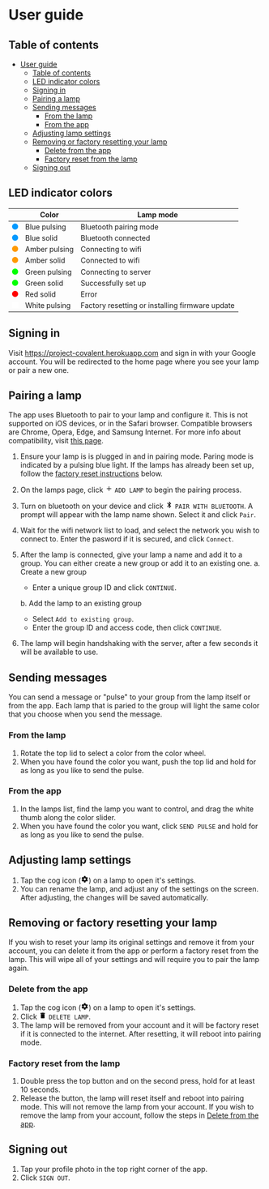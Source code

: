 # User guide

## Table of contents
- [User guide](#user-guide)
  - [Table of contents](#table-of-contents)
  - [LED indicator colors](#led-indicator-colors)
  - [Signing in](#signing-in)
  - [Pairing a lamp](#pairing-a-lamp)
  - [Sending messages](#sending-messages)
    - [From the lamp](#from-the-lamp)
    - [From the app](#from-the-app)
  - [Adjusting lamp settings](#adjusting-lamp-settings)
  - [Removing or factory resetting your lamp](#removing-or-factory-resetting-your-lamp)
    - [Delete from the app](#delete-from-the-app)
    - [Factory reset from the lamp](#factory-reset-from-the-lamp)
  - [Signing out](#signing-out)

## LED indicator colors
|                                                        | Color                  | Lamp mode                                        |
|--------------------------------------------------------|------------------------|--------------------------------------------------|
| <img src="indicators/dot-blue-pulse.svg" width='12'>   | Blue pulsing           | Bluetooth pairing mode                           |
| <img src="indicators/dot-blue.svg" width='12'>         | Blue solid             | Bluetooth connected                              |
| <img src="indicators/dot-amber-pulse.svg" width='12'>  | Amber pulsing          | Connecting to wifi                               |
| <img src="indicators/dot-amber.svg" width='12'>        | Amber solid            | Connected to wifi                                |
| <img src="indicators/dot-green-pulse.svg" width='12'>  | Green pulsing          | Connecting to server                             |
| <img src="indicators/dot-green.svg" width='12'>        | Green solid            | Successfully set up                              |
| <img src="indicators/dot-red.svg" width='12'>          | Red solid              | Error                                            |
| <img src="indicators/dot-white-pulse.svg" width='12'>  | White pulsing          | Factory resetting or installing firmware update  |



## Signing in
Visit https://project-covalent.herokuapp.com and sign in with your Google account. You will be redirected to the home page where you see your lamp or pair a new one.

## Pairing a lamp
The app uses Bluetooth to pair to your lamp and configure it. This is not supported on iOS devices, or in the Safari browser. Compatible browsers are Chrome, Opera, Edge, and Samsung Internet. For more info about compatibility, visit <a href="https://developer.mozilla.org/en-US/docs/Web/API/Web_Bluetooth_API#browser_compatibility" target="_blank">this page</a>.

1. Ensure your lamp is is plugged in and in pairing mode. Paring mode is indicated by a pulsing blue light. If the lamps has already been set up, follow the [factory reset instructions](#removing-or-factory-resetting-your-lamp) below.
2. On the lamps page, click <img src="plus.svg" height='15'> `ADD LAMP` to begin the pairing process.
3. Turn on bluetooth on your device and click <img src="bluetooth.svg" height='15'> `PAIR WITH BLUETOOTH`. A prompt will appear with the lamp name shown. Select it and click `Pair`.
4. Wait for the wifi network list to load, and select the network you wish to connect to. Enter the pasword if it is secured, and click `Connect`.
5. After the lamp is connected, give your lamp a name and add it to a group. You can either create a new group or add it to an existing one.
    a. Create a new group
    -  Enter a unique group ID and click `CONTINUE`.
    
    b. Add the lamp to an existing group
    - Select `Add to existing group`.
    - Enter the group ID and access code, then click `CONTINUE`.
6. The lamp will begin handshaking with the server, after a few seconds it will be available to use.

## Sending messages
You can send a message or "pulse" to your group from the lamp itself or from the app. Each lamp that is paried to the group will light the same color that you choose when you send the message.

### From the lamp
1. Rotate the top lid to select a color from the color wheel.
2. When you have found the color you want, push the top lid and hold for as long as you like to send the pulse.

### From the app
1. In the lamps list, find the lamp you want to control, and drag the white thumb along the color slider.
2. When you have found the color you want, click `SEND PULSE` and hold for as long as you like to send the pulse.

## Adjusting lamp settings
1. Tap the cog icon (<img src="cog.svg" height='15'>) on a lamp to open it's settings.
2. You can rename the lamp, and adjust any of the settings on the screen. After adjusting, the changes will be saved automatically.

## Removing or factory resetting your lamp
If you wish to reset your lamp its original settings and remove it from your account, you can delete it from the app or perform a factory reset from the lamp. This will wipe all of your settings and will require you to pair the lamp again.
### Delete from the app
1. Tap the cog icon (<img src="cog.svg" height='15'>) on a lamp to open it's settings.
2. Click <img src="delete.svg" height='15'> `DELETE LAMP`.
3. The lamp will be removed from your account and it will be factory reset if it is connected to the internet. After resetting, it will reboot into pairing mode.

### Factory reset from the lamp
1. Double press the top button and on the second press, hold for at least 10 seconds.
2. Release the button, the lamp will reset itself and reboot into pairing mode. This will not remove the lamp from your account. If you wish to remove the lamp from your account, follow the steps in [Delete from the app](#delete-from-the-app).

## Signing out
1. Tap your profile photo in the top right corner of the app.
2. Click `SIGN OUT`.
